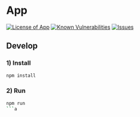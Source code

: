 # App

<!--Badges-->

 [![License of App](https://img.shields.io/github/license/hejny/sample-react-mobx-app.svg?style=flat)](https://github.com/hejny/sample-react-mobx-app/blob/master/LICENSE)
 [![Known Vulnerabilities](https://snyk.io/test/github/hejny/sample-react-mobx-app/badge.svg)](https://snyk.io/test/github/hejny/sample-react-mobx-app)
 [![Issues](https://img.shields.io/github/issues/hejny/sample-react-mobx-app.svg?style=flat)](https://github.com/hejny/sample-react-mobx-app/issues)

<!--/Badges-->



## Develop


### 1) Install

```bash
npm install
```

### 2) Run

```bash
npm run
```a